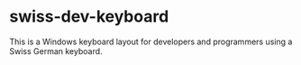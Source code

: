 # swiss-dev-keyboard
This is a Windows keyboard layout for developers and programmers using a Swiss German keyboard.
